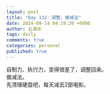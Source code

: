 ```yaml
---
layout: post
title: "Day 132：调整，做减法"
date: 2024-09-14 04:19:20 +0800
author: 丘海东 
tags: daily
comments: true
categories: personal
published: true
---
```

自制力、执行力，变得很差了，调整回来。  
做减法。  
先清理硬盘吧，每天减去2部电影。
